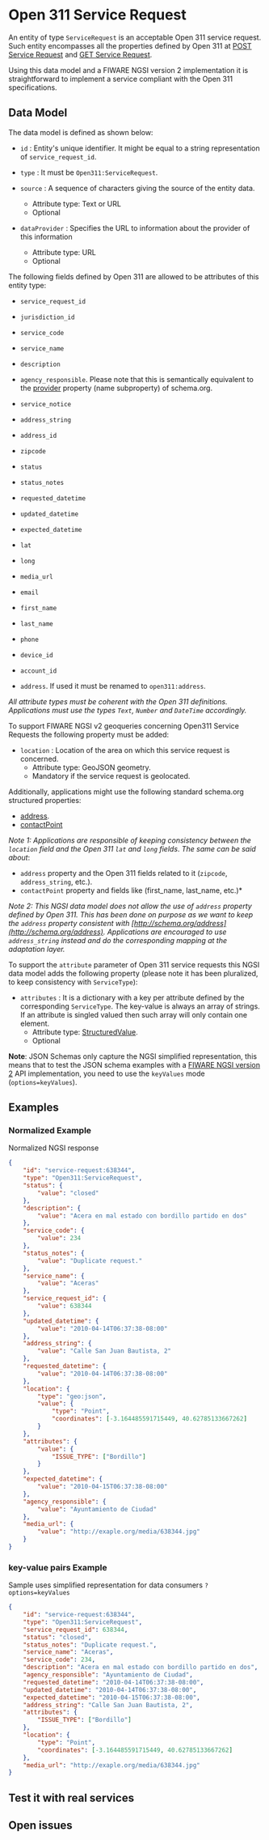# Open 311 Service Request

An entity of type `ServiceRequest` is an acceptable Open 311 service request.
Such entity encompasses all the properties defined by Open 311 at
[POST Service Request](http://wiki.open311.org/GeoReport_v2/#post-service-request)
and
[GET Service Request](http://wiki.open311.org/GeoReport_v2/#get-service-request).

Using this data model and a FIWARE NGSI version 2 implementation it is
straightforward to implement a service compliant with the Open 311
specifications.

## Data Model

The data model is defined as shown below:

-   `id` : Entity's unique identifier. It might be equal to a string
    representation of `service_request_id`.

-   `type` : It must be `Open311:ServiceRequest`.

-   `source` : A sequence of characters giving the source of the entity data.

    -   Attribute type: Text or URL
    -   Optional

-   `dataProvider` : Specifies the URL to information about the provider of this
    information
    -   Attribute type: URL
    -   Optional

The following fields defined by Open 311 are allowed to be attributes of this
entity type:

-   `service_request_id`

-   `jurisdiction_id`

-   `service_code`

-   `service_name`

-   `description`

-   `agency_responsible`. Please note that this is semantically equivalent to
    the [provider](http://schema.org/provider) property (name subproperty) of
    schema.org.

-   `service_notice`

-   `address_string`

-   `address_id`

-   `zipcode`

-   `status`

-   `status_notes`

-   `requested_datetime`

-   `updated_datetime`

-   `expected_datetime`

-   `lat`

-   `long`

-   `media_url`

-   `email`

-   `first_name`

-   `last_name`

-   `phone`

-   `device_id`

-   `account_id`

-   `address`. If used it must be renamed to `open311:address`.

_All attribute types must be coherent with the Open 311 definitions.
Applications must use the types `Text`, `Number` and `DateTime` accordingly._

To support FIWARE NGSI v2 geoqueries concerning Open311 Service Requests the
following property must be added:

-   `location` : Location of the area on which this service request is
    concerned.
    -   Attribute type: GeoJSON geometry.
    -   Mandatory if the service request is geolocated.

Additionally, applications might use the following standard schema.org
structured properties:

-   [address](http://schema.org/address).
-   [contactPoint](http://schema.org/contactPoint)

_Note 1: Applications are responsible of keeping consistency between the
`location` field and the Open 311 `lat` and `long` fields_. _The same can be
said about_:

-   `address` property and the Open 311 fields related to it (`zipcode`,
    `address_string`, etc.).
-   `contactPoint` property and fields like (first_name, last_name, etc.)\*

_Note 2: This NGSI data model does not allow the use of `address` property
defined by Open 311. This has been done on purpose as we want to keep the
`address` property consistent with
[http://schema.org/address](http://schema.org/address). Applications are
encouraged to use `address_string` instead and do the corresponding mapping at
the adaptation layer._

To support the `attribute` parameter of Open 311 service requests this NGSI data
model adds the following property (please note it has been pluralized, to keep
consistency with `ServiceType`):

-   `attributes` : It is a dictionary with a key per attribute defined by the
    corresponding `ServiceType`. The key-value is always an array of strings. If
    an attribute is singled valued then such array will only contain one
    element.
    -   Attribute type: [StructuredValue](https://schema.org/StructuredValue).
    -   Optional

**Note**: JSON Schemas only capture the NGSI simplified representation, this
means that to test the JSON schema examples with a
[FIWARE NGSI version 2](http://fiware.github.io/specifications/ngsiv2/stable)
API implementation, you need to use the `keyValues` mode (`options=keyValues`).

## Examples

### Normalized Example

Normalized NGSI response

```json
{
    "id": "service-request:638344",
    "type": "Open311:ServiceRequest",
    "status": {
        "value": "closed"
    },
    "description": {
        "value": "Acera en mal estado con bordillo partido en dos"
    },
    "service_code": {
        "value": 234
    },
    "status_notes": {
        "value": "Duplicate request."
    },
    "service_name": {
        "value": "Aceras"
    },
    "service_request_id": {
        "value": 638344
    },
    "updated_datetime": {
        "value": "2010-04-14T06:37:38-08:00"
    },
    "address_string": {
        "value": "Calle San Juan Bautista, 2"
    },
    "requested_datetime": {
        "value": "2010-04-14T06:37:38-08:00"
    },
    "location": {
        "type": "geo:json",
        "value": {
            "type": "Point",
            "coordinates": [-3.164485591715449, 40.62785133667262]
        }
    },
    "attributes": {
        "value": {
            "ISSUE_TYPE": ["Bordillo"]
        }
    },
    "expected_datetime": {
        "value": "2010-04-15T06:37:38-08:00"
    },
    "agency_responsible": {
        "value": "Ayuntamiento de Ciudad"
    },
    "media_url": {
        "value": "http://exaple.org/media/638344.jpg"
    }
}
```

### key-value pairs Example

Sample uses simplified representation for data consumers `?options=keyValues`

```json
{
    "id": "service-request:638344",
    "type": "Open311:ServiceRequest",
    "service_request_id": 638344,
    "status": "closed",
    "status_notes": "Duplicate request.",
    "service_name": "Aceras",
    "service_code": 234,
    "description": "Acera en mal estado con bordillo partido en dos",
    "agency_responsible": "Ayuntamiento de Ciudad",
    "requested_datetime": "2010-04-14T06:37:38-08:00",
    "updated_datetime": "2010-04-14T06:37:38-08:00",
    "expected_datetime": "2010-04-15T06:37:38-08:00",
    "address_string": "Calle San Juan Bautista, 2",
    "attributes": {
        "ISSUE_TYPE": ["Bordillo"]
    },
    "location": {
        "type": "Point",
        "coordinates": [-3.164485591715449, 40.62785133667262]
    },
    "media_url": "http://exaple.org/media/638344.jpg"
}
```

## Test it with real services

## Open issues
